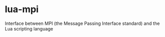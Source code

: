 lua-mpi
=======

Interface between MPI (the Message Passing Interface standard) and the Lua scripting language